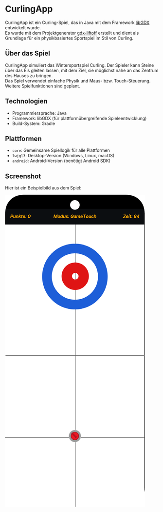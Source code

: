 # CurlingApp

CurlingApp ist ein Curling-Spiel, das in Java mit dem Framework [libGDX](https://libgdx.com/) entwickelt wurde.  
Es wurde mit dem Projektgenerator [gdx-liftoff](https://github.com/libgdx/gdx-liftoff) erstellt und dient als Grundlage für ein physikbasiertes Sportspiel im Stil von Curling.

## Über das Spiel

CurlingApp simuliert das Wintersportspiel Curling. Der Spieler kann Steine über das Eis gleiten lassen, mit dem Ziel, sie möglichst nahe an das Zentrum des Hauses zu bringen.  
Das Spiel verwendet einfache Physik und Maus- bzw. Touch-Steuerung. Weitere Spielfunktionen sind geplant.

## Technologien

- Programmiersprache: Java  
- Framework: libGDX (für plattformübergreifende Spieleentwicklung)  
- Build-System: Gradle

## Plattformen

- `core`: Gemeinsame Spiellogik für alle Plattformen  
- `lwjgl3`: Desktop-Version (Windows, Linux, macOS)  
- `android`: Android-Version (benötigt Android SDK)

## Screenshot

Hier ist ein Beispielbild aus dem Spiel:

![Ingame Screenshot](assets/screenshots/ingame.png)
